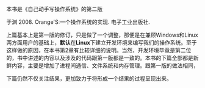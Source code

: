 本书是《自己动手写操作系统》的第二版

于渊 2008. Orange'S:一个操作系统的实现. 电子工业出版社. 

上篇基本上是第一版的修订，只是做了一个调整，那便是在兼顾Windows和Linux两方面用户的基础上，**默认**在**Linux**下建立开发环境来编写我们的操作系统。至于这样做的原因，在本书第2章有比较详细的说明。当然，开发环境毕竟是第二位的，书中讲述的内容以及涉及的代码跟第一版都是一致的。本书的下篇全部都是新鲜内容，主要是增加了进程间通信、文件系统和内存管理。跟第一版的做法相同，

下篇仍然不仅关注结果，更加致力于将形成一个结果的过程呈现出来。

